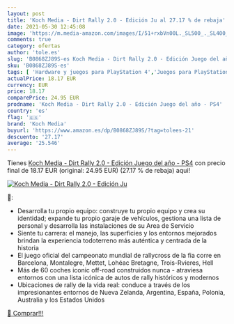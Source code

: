 ```yaml
---
layout: post
title: 'Koch Media - Dirt Rally 2.0 - Edición Ju al 27.17 % de rebaja'
date: 2021-05-30 12:45:08
image: 'https://m.media-amazon.com/images/I/51+rxbVn00L._SL500_._SL400_.jpg'
comments: true
category: ofertas
author: 'tole.es'
slug: 'B0868ZJ89S-es Koch Media - Dirt Rally 2.0 - Edición Juego del año - PS4'
sku: 'B0868ZJ89S-es'
tags: [ 'Hardware y juegos para PlayStation 4','Juegos para PlayStation 4','Videojuegos','koch media','ps4', ]
actualPrice: 18.17 EUR
currency: EUR
price: 18.17
comparePrice: 24.95 EUR
prodname: 'Koch Media - Dirt Rally 2.0 - Edición Juego del año - PS4'
country: 'es'
flag: '🇪🇸'
brand: 'Koch Media'
buyurl: 'https://www.amazon.es/dp/B0868ZJ89S/?tag=tolees-21'
descuento: '27.17'
average: '25.546'
---
```


Tienes [Koch Media - Dirt Rally 2.0 - Edición Juego del año - PS4](https://www.amazon.es/dp/B0868ZJ89S/?tag=tolees-21) con precio final de  18.17 EUR (original: 24.95 EUR) (27.17 %  de rebaja) aqui!

[![Koch Media - Dirt Rally 2.0 - Edición Ju](https://m.media-amazon.com/images/I/51+rxbVn00L._SL500_._SL400_.jpg)](https://www.amazon.es/dp/B0868ZJ89S/?tag=tolees-21)

🔎:

- Desarrolla tu propio equipo: construye tu propio equipo y crea su identidad; expande tu propio garaje de vehículos, gestiona una lista de personal y desarrolla las instalaciones de su Area de Servicio
- Siente tu carrera: el manejo, las superficies y los entornos mejorados brindan la experiencia todoterreno más auténtica y centrada de la historia
- El juego oficial del campeonato mundial de rallycross de la fia corre en Barcelona, ​​Montalegre, Mettet, Lohéac Bretagne, Trois-Rvieres, Hell
- Más de 60 coches iconic off-road construidos nunca - atraviesa entornos con una lista icónica de autos de rally históricos y modernos
- Ubicaciones de rally de la vida real: conduce a través de los impresionantes entornos de Nueva Zelanda, Argentina, España, Polonia, Australia y los Estados Unidos

[🛒 Comprar!!!](https://www.amazon.es/dp/B0868ZJ89S/?tag=tolees-21)
